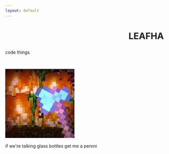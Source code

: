 ```yaml
---
layout: default
---
```


<h1 class="haha"><marquee>LEAFHACKER&trade;</marquee></h1>

<p>code things</p>

<br>

<p><img src="img/beef.jpeg" title="beefman"></p>

<p>if we're talking glass bottles get me a peroni</p>
